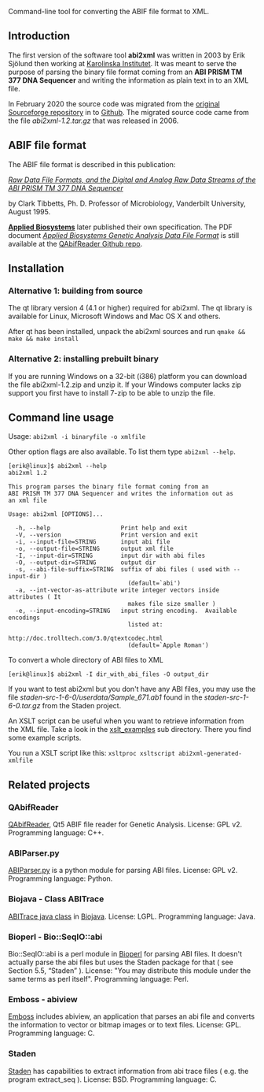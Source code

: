 Command-line tool for converting the ABIF file format to XML.

## Introduction

The first version of the software tool __abi2xml__ was written in 2003 by Erik Sjölund then working at [Karolinska Institutet](https://ki.se/en). It was meant to serve
the purpose of parsing the binary file format coming from an
__ABI PRISM TM 377 DNA Sequencer__ and writing the information as plain text in to an XML file.

In February 2020 the source code was migrated from the [original Sourceforge repository](https://sourceforge.net/projects/abi2xml/)
in to [Github](https://github.com/eriksjolund/abi2xml/). The migrated source code came from the file _abi2xml-1.2.tar.gz_
that was released in 2006.

## ABIF file format

The ABIF file format is described in this publication:

[_Raw Data File Formats,
and the Digital and Analog Raw Data Streams
of the ABI PRISM TM 377 DNA Sequencer_](http://www.cs.cmu.edu/afs/cs/project/genome/WWW/Papers/clark.html)

by Clark Tibbetts, Ph. D. Professor of Microbiology, Vanderbilt University, August 1995.

[__Applied Biosystems__](https://en.wikipedia.org/wiki/Applied_Biosystems) later published their own specification.
The PDF document [_Applied Biosystems Genetic Analysis Data File Format_](https://github.com/dridk/QAbifReader/blob/master/ABIF_File_Format.pdf) is still available at the [QAbifReader Github repo](https://github.com/dridk/QAbifReader/).

## Installation

### Alternative 1: building from source
The qt library version 4 (4.1 or higher) required for abi2xml. The qt library is available for Linux, Microsoft Windows and Mac OS X and others.

After qt has been installed, unpack the abi2xml sources and run `qmake && make && make install`

### Alternative 2: installing prebuilt binary

If you are running Windows on a 32-bit (i386) platform you can download the file abi2xml-1.2.zip and unzip it. If your Windows computer lacks zip support you first have to install 7-zip to be able to unzip the file.

## Command line usage

Usage: `abi2xml -i binaryfile -o xmlfile`

Other option flags are also available. To list them type `abi2xml --help`.

```
[erik@linux]$ abi2xml --help
abi2xml 1.2

This program parses the binary file format coming from an
ABI PRISM TM 377 DNA Sequencer and writes the information out as
an xml file

Usage: abi2xml [OPTIONS]...

  -h, --help                    Print help and exit
  -V, --version                 Print version and exit
  -i, --input-file=STRING       input abi file
  -o, --output-file=STRING      output xml file
  -I, --input-dir=STRING        input dir with abi files
  -O, --output-dir=STRING       output dir
  -s, --abi-file-suffix=STRING  suffix of abi files ( used with --input-dir )
                                  (default=`abi')
  -a, --int-vector-as-attribute write integer vectors inside attributes ( It
                                  makes file size smaller )
  -e, --input-encoding=STRING   input string encoding.  Available encodings
                                  listed at:
                                  http://doc.trolltech.com/3.0/qtextcodec.html
                                  (default=`Apple Roman')
```


To convert a whole directory of ABI files to XML

```
[erik@linux]$ abi2xml -I dir_with_abi_files -O output_dir
```

If you want to test abi2xml but you don't have any ABI files, you may use the file _staden-src-1-6-0/userdata/Sample_671.ab1_ found in the _staden-src-1-6-0.tar.gz_ from the Staden project.

An XSLT script can be useful when you want to retrieve information from the XML file. 
Take a look in the [xslt_examples](xslt_examples) sub directory. There you find some example scripts.

You run a XSLT script like this:
`xsltproc xsltscript abi2xml-generated-xmlfile`

## Related projects

### QAbifReader

[QAbifReader](https://github.com/dridk/QAbifReader/), Qt5 ABIF file reader for Genetic Analysis. License: GPL v2. Programming language: C++.

### ABIParser.py

[ABIParser.py](https://www.bioinformatics.org/wiki/ABIParser.py) is a python module for parsing ABI files. License: GPL v2. Programming language: Python.

###  Biojava - Class ABITrace
[ABITrace java class](https://biojava.org/docs/api/org/biojava/nbio/core/sequence/io/ABITrace.html) in [Biojava](https://biojava.org/). License: LGPL. Programming language: Java.

### Bioperl - Bio::SeqIO::abi
Bio::SeqIO::abi is a perl module in [Bioperl](https://bioperl.org/) for parsing ABI files. It doesn't actually parse the abi files but uses the Staden package for that ( see Section 5.5, “Staden” ). License: "You may distribute this module under the same terms as perl itself". Programming language: Perl.

### Emboss - abiview
[Emboss](https://en.wikipedia.org/wiki/EMBOSS) includes abiview, an application that parses an abi file and converts the information to vector or bitmap images or to text files. License: GPL. Programming language: C.

### Staden
[Staden](https://en.wikipedia.org/wiki/Staden_Package) has capabilities to extract information from abi trace files ( e.g. the program extract_seq ). License: BSD. Programming language: C.
